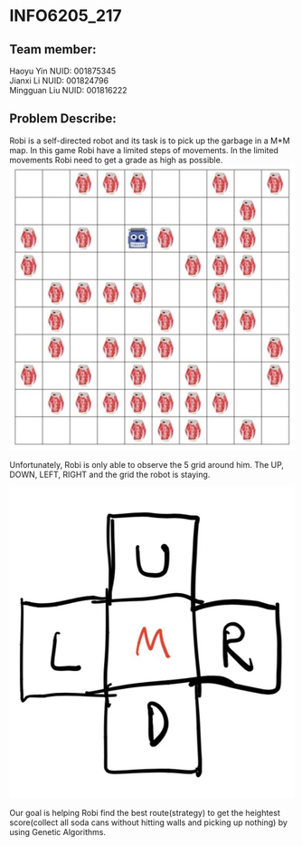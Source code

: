 # INFO6205_217

## Team member:
Haoyu Yin NUID: 001875345  
Jianxi Li NUID: 001824796  
Mingguan Liu NUID: 001816222

## Problem Describe:
Robi is a self-directed robot and its task is to pick up the garbage in a M*M map. In this game Robi have a limited steps of movements.  In the limited movements Robi need to get a grade as high as possible.
![image](https://github.com/mattliu777/INFO6205_217/blob/master/slides/map1.jpg)


Unfortunately, Robi is only able to observe the 5 grid around him. The UP, DOWN, LEFT, RIGHT and  the grid the robot is staying.

![image](https://github.com/mattliu777/INFO6205_217/blob/master/slides/move.jpg)

Our goal is helping Robi find the best route(strategy) to get the heightest score(collect all soda cans without hitting walls and picking up nothing) by using Genetic Algorithms. 
